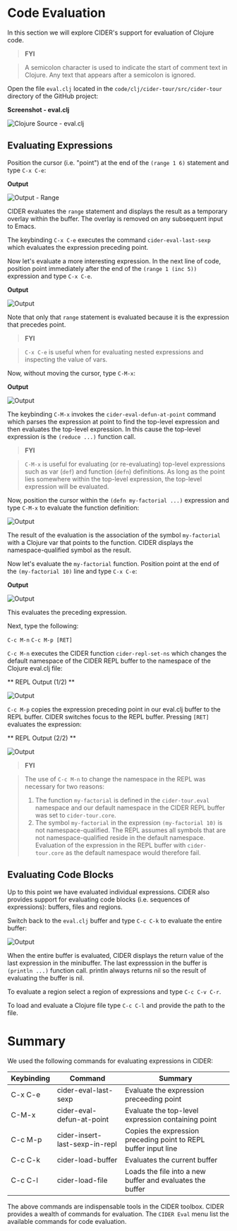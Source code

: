 # Code Evaluation

In this section we will explore CIDER's support for evaluation of Clojure code. 

>**FYI**

> A semicolon character is used to indicate the start of comment text in Clojure.
> Any text that appears after a semicolon is ignored.

Open the file `eval.clj` located in the `code/clj/cider-tour/src/cider-tour` directory of the GitHub project:

**Screenshot - eval.clj**

![Clojure Source - eval.clj](images/eval_clj_code.jpg)

## Evaluating Expressions

Position the cursor (i.e. "point") at the end of the `(range 1 6)` statement and type `C-x C-e`:

**Output**

![Output - Range](images/eval_range_one_to_six.jpg)

CIDER evaluates the `range` statement and displays the result as a temporary overlay within the buffer. The overlay is removed on any subsequent input to Emacs.

The keybinding `C-x C-e` executes the command `cider-eval-last-sexp` which evaluates the expression preceding point. 

Now let's evaluate a more interesting expression. In the next line of code, position point immediately after the end of the `(range 1 (inc 5))` expression and type `C-x C-e`. 

**Output**

![Output](images/eval_range_5_fact_01.jpg)

Note that only that `range` statement is evaluated because it is the expression that precedes point. 

>**FYI**

>`C-x C-e` is useful when for evaluating nested expressions and inspecting the value of vars.

Now, without moving the cursor, type `C-M-x`:

**Output**

![Output](images/eval_range_5_fact_02.jpg)


The keybinding `C-M-x` invokes the `cider-eval-defun-at-point` command which parses the expression at point to find the top-level expression and then evaluates the top-level expression. In this cause the top-level expression is the `(reduce ...)` function call.

>**FYI**

> `C-M-x` is useful for evaluating (or re-evaluating) top-level expressions such as var (`def`) and function (`defn`) definitions. As long as the point lies somewhere within the top-level expression, the top-level expression will be evaluated.


Now, position the cursor within the `(defn my-factorial ...)` expression and type `C-M-x` to evaluate the function definition:

![Output](images/eval_my_factorial.jpg)

The result of the evaluation is the association of the symbol `my-factorial` with a Clojure var that points to the function. CIDER displays the namespace-qualified symbol as the result.

Now let's evaluate the `my-factorial` function. Position point at the end of the `(my-factorial 10)` line and type `C-x C-e`:

**Output**

![Output](images/eval_my_factorial_10_01.jpg)

This evaluates the preceding expression.

Next, type the following:

`C-c M-n`
`C-c M-p [RET]`

`C-c M-n` executes the CIDER function `cider-repl-set-ns` which changes the default namespace of the CIDER REPL buffer to the namespace of the Clojure eval.clj file:

** REPL Output (1/2) **

![Output](images/eval_my_factorial_10_02.jpg)

`C-c M-p` copies the expression preceding point in our eval.clj buffer to the REPL buffer. CIDER switches focus to the REPL buffer. Pressing `[RET]` evaluates the expression:

** REPL Output (2/2) **

![Output](images/eval_my_factorial_10_03.jpg)


>**FYI**

>The use of `C-c M-n` to change the namespace in the REPL was necessary for two reasons:
> 1. The function `my-factorial` is defined in the `cider-tour.eval` namespace and our default namespace in the CIDER REPL buffer was set to `cider-tour.core`.
> 2. The symbol `my-factorial` in the expression `(my-factorial 10)` is not namespace-qualified. The REPL assumes all symbols that are not namespace-qualified reside in the default namespace. Evaluation of the expression in the REPL buffer with `cider-tour.core` as the default namespace would therefore fail.

## Evaluating Code Blocks

Up to this point we have evaluated individual expressions. CIDER also provides support for evaluating code blocks (i.e. sequences of expressions): buffers, files and regions.

Switch back to the `eval.clj` buffer and type `C-c C-k` to evaluate the entire buffer:

![Output](images/eval_buffer.jpg)

When the entire buffer is evaluated, CIDER displays the return value of the last expression in the minibuffer. The last expresssion  in the buffer is `(println ...)` function call. println always returns nil so the result of evaluating the buffer is nil.

To evaluate a region select a region of expressions and type `C-c C-v C-r`.

To load and evaluate a Clojure file type `C-c C-l` and provide the path to the file.

# Summary

We used the following commands for evaluating expressions in CIDER:

| Keybinding | Command                   | Summary |
| ---------- | ------------------------- | ------- |
| C-x C-e    | cider-eval-last-sexp      | Evaluate the expression preceeding point |
| C-M-x      | cider-eval-defun-at-point | Evaluate the top-level expression containing point | 
| C-c M-p    | cider-insert-last-sexp-in-repl | Copies the expression preceding point to REPL buffer input line |
| C-c C-k    | cider-load-buffer | Evaluates the current buffer |
| C-c C-l    | cider-load-file | Loads the file into a new buffer and evaluates the buffer |

The above commands are indispensable tools in the CIDER toolbox. CIDER provides a wealth of commands for evaluation. The `CIDER Eval` menu list the available commands for code evaluation. 









